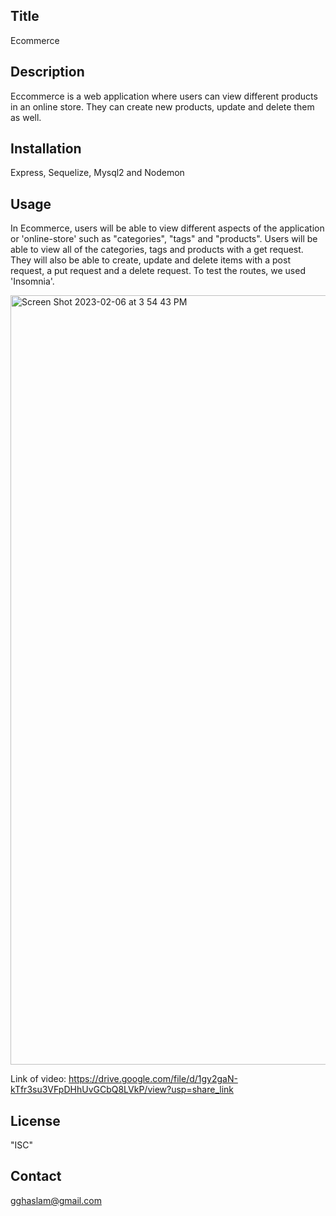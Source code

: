 ## Title
Ecommerce

## Description
Eccommerce is a web application where users can view different products in an online store. They can create new products, update and delete them as well. 
## Installation

Express, Sequelize, Mysql2 and Nodemon
  
## Usage

In Ecommerce, users will be able to view different aspects of the application or 'online-store' such as "categories", "tags" and "products". Users will be able to view all of the categories, tags and products with a get request. They will also be able to create, update and delete items with a post request, a put request and a delete request. To test the routes, we used 'Insomnia'.

<img width="1231" alt="Screen Shot 2023-02-06 at 3 54 43 PM" src="https://user-images.githubusercontent.com/112979481/217086368-722e5434-e46c-4931-812a-c6a386c5bc3d.png">

Link of video:  https://drive.google.com/file/d/1gy2gaN-kTfr3su3VFpDHhUvGCbQ8LVkP/view?usp=share_link

## License

"ISC"

## Contact

gghaslam@gmail.com
